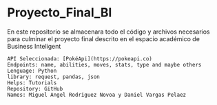 # Proyecto_Final_BI
En este repositorio se almacenara todo el código y archivos necesarios para culminar el proyecto final descrito en el espacio académico de Business Inteligent

```
API Seleccionada: [PokéApi](https://pokeapi.co)
Endpoints: name, abilities, moves, stats, type and maybe others
Lenguage: Python
library: request, pandas, json
Helps: Tutorials
Repository: GitHub
Names: Miguel Angel Rodriguez Novoa y Daniel Vargas Pelaez
```
